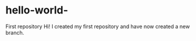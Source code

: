 # hello-world-
First repository 
Hi! I created my first repository and have now created a new branch. 

